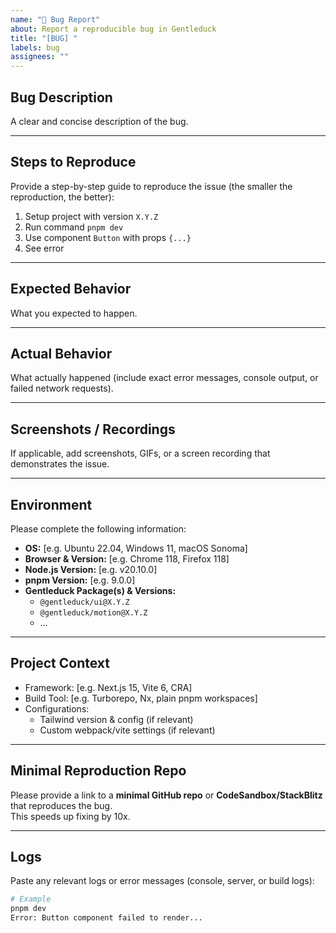 ```yaml
---
name: "🐛 Bug Report"
about: Report a reproducible bug in Gentleduck
title: "[BUG] "
labels: bug
assignees: ""
---
```


## Bug Description
A clear and concise description of the bug.

---

## Steps to Reproduce
Provide a step-by-step guide to reproduce the issue (the smaller the reproduction, the better):

1. Setup project with version `X.Y.Z`
2. Run command `pnpm dev`
3. Use component `Button` with props `{...}`
4. See error

---

## Expected Behavior
What you expected to happen.

---

## Actual Behavior
What actually happened (include exact error messages, console output, or failed network requests).

---

## Screenshots / Recordings
If applicable, add screenshots, GIFs, or a screen recording that demonstrates the issue.

---

## Environment
Please complete the following information:

- **OS:** [e.g. Ubuntu 22.04, Windows 11, macOS Sonoma]
- **Browser & Version:** [e.g. Chrome 118, Firefox 118]
- **Node.js Version:** [e.g. v20.10.0]
- **pnpm Version:** [e.g. 9.0.0]
- **Gentleduck Package(s) & Versions:**  
  - `@gentleduck/ui@X.Y.Z`  
  - `@gentleduck/motion@X.Y.Z`  
  - …  

---

## Project Context
- Framework: [e.g. Next.js 15, Vite 6, CRA]  
- Build Tool: [e.g. Turborepo, Nx, plain pnpm workspaces]  
- Configurations:  
  - Tailwind version & config (if relevant)  
  - Custom webpack/vite settings (if relevant)  

---

## Minimal Reproduction Repo
Please provide a link to a **minimal GitHub repo** or **CodeSandbox/StackBlitz** that reproduces the bug.  
This speeds up fixing by 10x.  

---

## Logs
Paste any relevant logs or error messages (console, server, or build logs):  

```bash
# Example
pnpm dev
Error: Button component failed to render...


